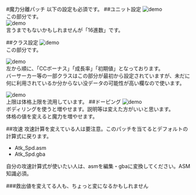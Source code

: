 #魔力分離パッチ
以下の設定も必須です。
##ユニット設定
![demo](http://i.imgur.com/PM3TYoD.png)  
この部分です。  
![demo](http://i.imgur.com/E5ZowzC.png)  
言うまでもないかもしれませんが「16進数」です。

##クラス設定
![demo](http://i.imgur.com/BhJxLsC.png)  
この部分です。

![demo](http://i.imgur.com/KZsEaa0.png)  
左から順に、「CCボーナス」「成長率」「初期値」となっております。  
バーサーカー等の一部クラスはこの部分が最初から設定されていますが、未だに何に利用されているか分からない没データの可能性が高い欄なので使います。

![demo](http://i.imgur.com/fx28VRf.png)  
上限は体格上限を流用しています。
##ドーピング
![demo](http://i.imgur.com/2tNlSSm.png)  
ボディリングを使うと増やせます。説明等は変えた方がいいと思います。  
体格の値を変えると魔力を増やせます。

##攻速
攻速計算を変えている人は要注意。このパッチを当てるとデフォルトの計算式に戻ります。
 * Atk_Spd.asm
 * Atk_Spd.gba

自分の攻速計算式が使いたい人は、asmを編集・gbaに変換してください。ASM知識必須。

###救出値を変えてる人も、ちょっと変になるかもしれません